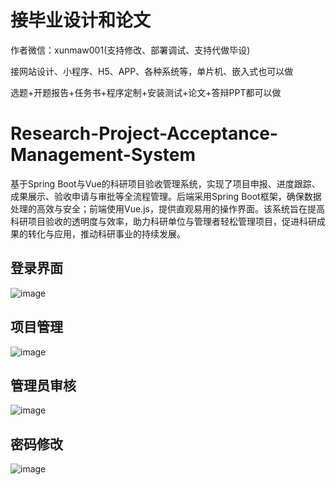 # 接毕业设计和论文
作者微信：xunmaw001(支持修改、部署调试、支持代做毕设)

接网站设计、小程序、H5、APP、各种系统等，单片机、嵌入式也可以做

选题+开题报告+任务书+程序定制+安装测试+论文+答辩PPT都可以做
# Research-Project-Acceptance-Management-System
基于Spring Boot与Vue的科研项目验收管理系统，实现了项目申报、进度跟踪、成果展示、验收申请与审批等全流程管理。后端采用Spring Boot框架，确保数据处理的高效与安全；前端使用Vue.js，提供直观易用的操作界面。该系统旨在提高科研项目验收的透明度与效率，助力科研单位与管理者轻松管理项目，促进科研成果的转化与应用，推动科研事业的持续发展。
## 登录界面
![image](https://github.com/user-attachments/assets/113cfb76-574e-438c-b1a8-56b1e7e80edb)
## 项目管理
![image](https://github.com/user-attachments/assets/bcdc4708-3809-4e11-87e7-1957de8c0c98)
## 管理员审核
![image](https://github.com/user-attachments/assets/4ccea6ef-5674-4ca5-9478-724350e82eea)
## 密码修改
![image](https://github.com/user-attachments/assets/41b6890d-eac4-4154-9b71-e891227afee5)

